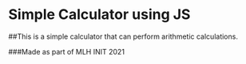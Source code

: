 # Simple Calculator using JS
##This is a simple calculator that can perform arithmetic calculations.

###Made as part of MLH INIT 2021
